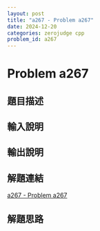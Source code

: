 ```yaml
---
layout: post
title: "a267 - Problem a267"
date: 2024-12-20
categories: zerojudge cpp
problem_id: a267
---
```


# Problem a267

## 題目描述



## 輸入說明



## 輸出說明



## 解題連結

[a267 - Problem a267](https://zerojudge.tw/ShowProblem?problemid=a267)

## 解題思路

